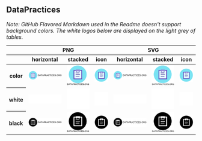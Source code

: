 ## DataPractices

*Note: GitHub Flavored Markdown used in the Readme doesn't support background colors. The white logos below are displayed on the light grey of tables.*

<table class="logos-table">
	<thead>
		<tr>
			<th></th>
			<th colspan="3">PNG</th>
			<th colspan="3">SVG</th>
		</tr>
		<tr>
			<th></th>
			<th>horizontal</th>
			<th>stacked</th>
			<th>icon</th>
			<th>horizontal</th>
			<th>stacked</th>
			<th>icon</th>
		</tr>
	</thead>	
    <tbody>
		<tr>
			<th>color</th>
			<td><a href="horizontal/color/datapractices-horizontal-color.png" download><img src="horizontal/color/datapractices-horizontal-color.png" width="200"></a></td>
			<td><a href="stacked/color/datapractices-stacked-color.png" download><img src="stacked/color/datapractices-stacked-color.png" width="95"></a></td>
			<td><a href="icon/color/datapractices-icon-color.png" download><img src="icon/color/datapractices-icon-color.png" width="75"></a></td>
			<td><a href="horizontal/color/datapractices-horizontal-color.svg" download><img src="horizontal/color/datapractices-horizontal-color.svg" width="200"></a></td>
			<td><a href="stacked/color/datapractices-stacked-color.svg" download><img src="stacked/color/datapractices-stacked-color.svg" width="95"></a></td>
			<td><a href="icon/color/datapractices-icon-color.svg" download><img src="icon/color/datapractices-icon-color.svg" width="75"></a></td>
		</tr>
		<tr>
			<th>white</th>
	    <td><a href="horizontal/color/datapractices-horizontal-white.png" download><img src="horizontal/white/datapractices-horizontal-white.png" width="200"></a></td>
			<td><a href="stacked/white/datapractices-stacked-white.png" download><img src="stacked/white/datapractices-stacked-white.png" width="95"></a></td>
			<td><a href="icon/white/datapractices-icon-white.png" download><img src="icon/white/datapractices-icon-white.png" width="75"></a></td>
			<td><a href="horizontal/white/datapractices-horizontal-white.svg" download><img src="horizontal/white/datapractices-horizontal-white.svg" width="200"></a></td>
			<td><a href="stacked/white/datapractices-stacked-white.svg" download><img src="stacked/white/datapractices-stacked-white.svg" width="95"></a></td>
			<td><a href="icon/white/datapractices-icon-white.svg" download><img src="icon/white/datapractices-icon-white.svg" width="75"></a></td>
		</tr>
		<tr>
			<th>black</th>
	    <td><a href="horizontal/black/datapractices-horizontal-black.png" download><img src="horizontal/black/datapractices-horizontal-black.png" width="200"></a></td>
			<td><a href="stacked/black/datapractices-stacked-black.png" download><img src="stacked/black/datapractices-stacked-black.png" width="95"></a></td>
			<td><a href="icon/black/datapractices-icon-black.png" download><img src="icon/black/datapractices-icon-black.png" width="75"></a></td>
			<td><a href="horizontal/black/datapractices-horizontal-black.svg" download><img src="horizontal/black/datapractices-horizontal-black.svg" width="200"></a></td>
			<td><a href="stacked/black/datapractices-stacked-black.svg" download><img src="stacked/black/datapractices-stacked-black.svg" width="95"></a></td>
			<td><a href="icon/black/datapractices-icon-black.svg" download><img src="icon/black/datapractices-icon-black.svg" width="75"></a></td>
		</tr>
	</tbody>	
</table>

